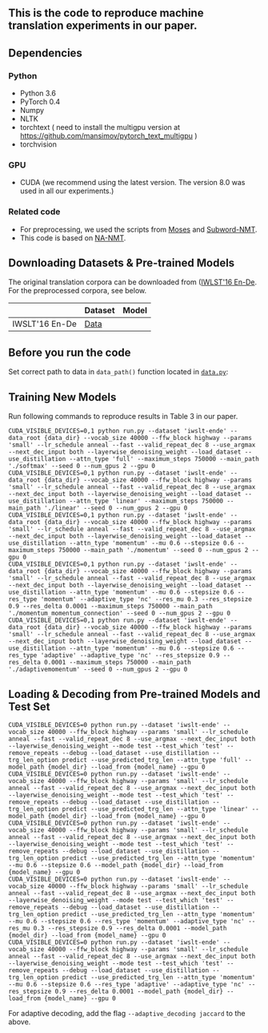 ## This is the code to reproduce machine translation experiments in our paper.

Dependencies
------------------
### Python
* Python 3.6
* PyTorch 0.4
* Numpy
* NLTK
* torchtext ( need to install the multigpu version at https://github.com/mansimov/pytorch_text_multigpu )
* torchvision

### GPU
* CUDA (we recommend using the latest version. The version 8.0 was used in all our experiments.)

### Related code
* For preprocessing, we used the scripts from [Moses](https://github.com/moses-smt/mosesdecoder "Moses") and [Subword-NMT](https://github.com/rsennrich/subword-nmt "Subword-NMT").
* This code is based on [NA-NMT](https://github.com/MultiPath/NA-NMT "NA-NMT").

Downloading Datasets & Pre-trained Models
------------------
The original translation corpora can be downloaded from ([IWLST'16 En-De](https://wit3.fbk.eu/). For the preprocessed corpora, see below.

| | Dataset | Model |
| -------------      | --- | -------------  |
| IWSLT'16 En-De     | [Data](https://drive.google.com/file/d/1m7dZqEXHWPYcre6xxsFwFLrb9CRCZGmn/view?usp=sharing) |

Before you run the code
------------------
Set correct path to data in `data_path()` function located in [`data.py`](https://github.com/jasonleeinf/non-auto-decoding/blob/96f7765399133c79ad4d23768dd530ee3eb07990/data.py#L44):

Training New Models
------------------
Run following commands to reproduce results in Table 3 in our paper.

```
CUDA_VISIBLE_DEVICES=0,1 python run.py --dataset 'iwslt-ende' --data_root {data_dir} --vocab_size 40000 --ffw_block highway --params 'small' --lr_schedule anneal --fast --valid_repeat_dec 8 --use_argmax --next_dec_input both --layerwise_denoising_weight --load_dataset --use_distillation --attn_type 'full' --maximum_steps 750000 --main_path './softmax' --seed 0 --num_gpus 2 --gpu 0
CUDA_VISIBLE_DEVICES=0,1 python run.py --dataset 'iwslt-ende' --data_root {data_dir} --vocab_size 40000 --ffw_block highway --params 'small' --lr_schedule anneal --fast --valid_repeat_dec 8 --use_argmax --next_dec_input both --layerwise_denoising_weight --load_dataset --use_distillation --attn_type 'linear' --maximum_steps 750000 --main_path './linear' --seed 0 --num_gpus 2 --gpu 0
CUDA_VISIBLE_DEVICES=0,1 python run.py --dataset 'iwslt-ende' --data_root {data_dir} --vocab_size 40000 --ffw_block highway --params 'small' --lr_schedule anneal --fast --valid_repeat_dec 8 --use_argmax --next_dec_input both --layerwise_denoising_weight --load_dataset --use_distillation --attn_type 'momentum' --mu 0.6 --stepsize 0.6 --maximum_steps 750000 --main_path './momentum' --seed 0 --num_gpus 2 --gpu 0 
CUDA_VISIBLE_DEVICES=0,1 python run.py --dataset 'iwslt-ende' --data_root {data_dir} --vocab_size 40000 --ffw_block highway --params 'small' --lr_schedule anneal --fast --valid_repeat_dec 8 --use_argmax --next_dec_input both --layerwise_denoising_weight --load_dataset --use_distillation --attn_type 'momentum' --mu 0.6 --stepsize 0.6 --res_type 'momentum' --adaptive_type 'nc' --res_mu 0.3 --res_stepsize 0.9 --res_delta 0.0001 --maximum_steps 750000 --main_path './momentum_momentum_connection' --seed 0 --num_gpus 2 --gpu 0
CUDA_VISIBLE_DEVICES=0,1 python run.py --dataset 'iwslt-ende' --data_root {data_dir} --vocab_size 40000 --ffw_block highway --params 'small' --lr_schedule anneal --fast --valid_repeat_dec 8 --use_argmax --next_dec_input both --layerwise_denoising_weight --load_dataset --use_distillation --attn_type 'momentum' --mu 0.6 --stepsize 0.6 --res_type 'adaptive' --adaptive_type 'nc' --res_stepsize 0.9 --res_delta 0.0001 --maximum_steps 750000 --main_path './adaptivemomentum' --seed 0 --num_gpus 2 --gpu 0
```

Loading & Decoding from Pre-trained Models and Test Set
------------------
```
CUDA_VISIBLE_DEVICES=0 python run.py --dataset 'iwslt-ende' --vocab_size 40000 --ffw_block highway --params 'small' --lr_schedule anneal --fast --valid_repeat_dec 8 --use_argmax --next_dec_input both --layerwise_denoising_weight --mode test --test_which 'test' --remove_repeats --debug --load_dataset --use_distillation --trg_len_option predict --use_predicted_trg_len --attn_type 'full' --model_path {model_dir} --load_from {model_name} --gpu 0
CUDA_VISIBLE_DEVICES=0 python run.py --dataset 'iwslt-ende' --vocab_size 40000 --ffw_block highway --params 'small' --lr_schedule anneal --fast --valid_repeat_dec 8 --use_argmax --next_dec_input both --layerwise_denoising_weight --mode test --test_which 'test' --remove_repeats --debug --load_dataset --use_distillation --trg_len_option predict --use_predicted_trg_len --attn_type 'linear' --model_path {model_dir} --load_from {model_name} --gpu 0
CUDA_VISIBLE_DEVICES=0 python run.py --dataset 'iwslt-ende' --vocab_size 40000 --ffw_block highway --params 'small' --lr_schedule anneal --fast --valid_repeat_dec 8 --use_argmax --next_dec_input both --layerwise_denoising_weight --mode test --test_which 'test' --remove_repeats --debug --load_dataset --use_distillation --trg_len_option predict --use_predicted_trg_len --attn_type 'momentum' --mu 0.6 --stepsize 0.6 --model_path {model_dir} --load_from {model_name} --gpu 0
CUDA_VISIBLE_DEVICES=0 python run.py --dataset 'iwslt-ende' --vocab_size 40000 --ffw_block highway --params 'small' --lr_schedule anneal --fast --valid_repeat_dec 8 --use_argmax --next_dec_input both --layerwise_denoising_weight --mode test --test_which 'test' --remove_repeats --debug --load_dataset --use_distillation --trg_len_option predict --use_predicted_trg_len --attn_type 'momentum' --mu 0.6 --stepsize 0.6 --res_type 'momentum' --adaptive_type 'nc' --res_mu 0.3 --res_stepsize 0.9 --res_delta 0.0001 --model_path {model_dir} --load_from {model_name} --gpu 0
CUDA_VISIBLE_DEVICES=0 python run.py --dataset 'iwslt-ende' --vocab_size 40000 --ffw_block highway --params 'small' --lr_schedule anneal --fast --valid_repeat_dec 8 --use_argmax --next_dec_input both --layerwise_denoising_weight --mode test --test_which 'test' --remove_repeats --debug --load_dataset --use_distillation --trg_len_option predict --use_predicted_trg_len --attn_type 'momentum' --mu 0.6 --stepsize 0.6 --res_type 'adaptive' --adaptive_type 'nc' --res_stepsize 0.9 --res_delta 0.0001 --model_path {model_dir} --load_from {model_name} --gpu 0

```

For adaptive decoding, add the flag `--adaptive_decoding jaccard` to the above.
